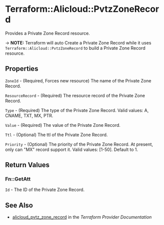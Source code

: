 # Terraform::Alicloud::PvtzZoneRecord

Provides a Private Zone Record resource.

-> **NOTE:** Terraform will auto Create a Private Zone Record while it uses `Terraform::Alicloud::PvtzZoneRecord` to build a Private Zone Record resource.

## Properties

`ZoneId` - (Required, Forces new resource) The name of the Private Zone Record.

`ResourceRecord` - (Required) The resource record of the Private Zone Record.

`Type` - (Required) The type of the Private Zone Record. Valid values: A, CNAME, TXT, MX, PTR.

`Value` - (Required) The value of the Private Zone Record.

`Ttl` - (Optional) The ttl of the Private Zone Record.

`Priority` - (Optional) The priority of the Private Zone Record. At present, only can "MX" record support it. Valid values: [1-50]. Default to 1.


## Return Values

### Fn::GetAtt

`Id` - The ID of the Private Zone Record.

## See Also

* [alicloud_pvtz_zone_record](https://www.terraform.io/docs/providers/alicloud/r/pvtz_zone_record.html) in the _Terraform Provider Documentation_